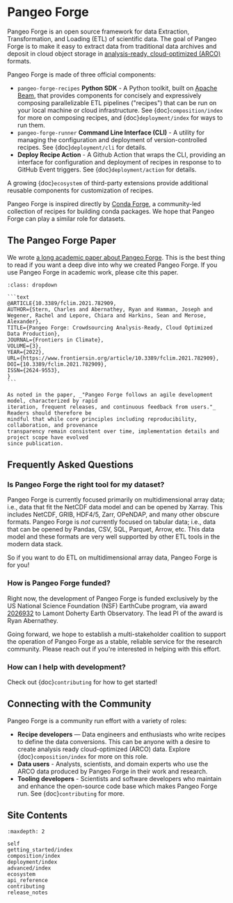 # Pangeo Forge

Pangeo Forge is an open source framework for data Extraction, Transformation, and Loading (ETL) of
scientific data. The goal of Pangeo Forge is to make it easy to extract data from traditional data
archives and deposit in cloud object storage in [analysis-ready, cloud-optimized (ARCO)](https://ieeexplore.ieee.org/abstract/document/9354557) formats.

Pangeo Forge is made of three official components:

- `pangeo-forge-recipes` **Python SDK** - A Python toolkit, built on
  [Apache Beam](https://beam.apache.org), that provides components for concisely and expressively
  composing parallelizable ETL pipelines ("recipes") that can be run on your local machine
  or cloud infrastructure. See {doc}`composition/index` for more on composing recipes,
  and {doc}`deployment/index` for ways to run them.
- `pangeo-forge-runner` **Command Line Interface (CLI)** - A utility for managing the configuration
  and deployment of version-controlled recipes. See {doc}`deployment/cli` for details.
- **Deploy Recipe Action** - A Github Action that wraps the CLI, providing an interface
for configuration and deployment of recipes in response to to GitHub Event triggers.
See {doc}`deployment/action` for details.

A growing {doc}`ecosystem` of third-party extensions provide additional reusable components for
customization of recipes.

Pangeo Forge is inspired directly by [Conda Forge](https://conda-forge.org/), a community-led
collection of recipes for building conda packages. We hope that Pangeo Forge can play a similar
role for datasets.

## The Pangeo Forge Paper

We wrote [a long academic paper about Pangeo Forge](https://doi.org/10.3389/fclim.2021.782909).
This is the best thing to read if you want a deep dive into why we created Pangeo Forge.
If you use Pangeo Forge in academic work, please cite this paper.

````{admonition} Bibtex entry for Pangeo Forge paper
:class: dropdown

```text
@ARTICLE{10.3389/fclim.2021.782909,
AUTHOR={Stern, Charles and Abernathey, Ryan and Hamman, Joseph and Wegener, Rachel and Lepore, Chiara and Harkins, Sean and Merose, Alexander},
TITLE={Pangeo Forge: Crowdsourcing Analysis-Ready, Cloud Optimized Data Production},
JOURNAL={Frontiers in Climate},
VOLUME={3},
YEAR={2022},
URL={https://www.frontiersin.org/article/10.3389/fclim.2021.782909},
DOI={10.3389/fclim.2021.782909},
ISSN={2624-9553},
}
```

````

```{note}
As noted in the paper, _"Pangeo Forge follows an agile development model, characterized by rapid
iteration, frequent releases, and continuous feedback from users."_ Readers should therefore be
mindful that while core principles including reproducibility, collaboration, and provenance
transparency remain consistent over time, implementation details and project scope have evolved
since publication.
```


## Frequently Asked Questions

### Is Pangeo Forge the right tool for my dataset?

Pangeo Forge is currently focused primarily on multidimensional array data;
i.e., data that fit the NetCDF data model and can be opened by Xarray.
This includes NetCDF, GRIB, HDF4/5, Zarr, OPeNDAP, and many other obscure formats.
Pangeo Forge is _not_ currently focused on tabular data;
i.e., data that can be opened by Pandas, CSV, SQL, Parquet, Arrow, etc. This data model and
these formats are very well supported by other ETL tools in the modern data stack.

So if you want to do ETL on multidimensional array data, Pangeo Forge is for you!

### How is Pangeo Forge funded?

Right now, the development of Pangeo Forge is funded exclusively by the US National Science
Foundation (NSF)
EarthCube program, via award [2026932](https://www.nsf.gov/awardsearch/showAward?AWD_ID=2026932)
to Lamont Doherty Earth Observatory. The lead PI of the award is Ryan Abernathey.

Going forward, we hope to establish a multi-stakeholder coalition to support
the operation of Pangeo Forge as a stable, reliable service for the research community.
Please reach out if you're interested in helping with this effort.

### How can I help with development?

Check out {doc}`contributing` for how to get started!

## Connecting with the Community

Pangeo Forge is a community run effort with a variety of roles:

- **Recipe developers** — Data engineers and enthusiasts who write recipes to define the data conversions.
This can be anyone with a desire to create analysis ready cloud-optimized (ARCO) data. Explore
{doc}`composition/index` for more on this role.
- **Data users** - Analysts, scientists, and domain experts who use the ARCO data produced by Pangeo Forge
in their work and research.
- **Tooling developers** - Scientists and software developers who maintain and enhance the
open-source code base which makes Pangeo Forge run. See {doc}`contributing` for more.


## Site Contents

```{toctree}
:maxdepth: 2

self
getting_started/index
composition/index
deployment/index
advanced/index
ecosystem
api_reference
contributing
release_notes
```
